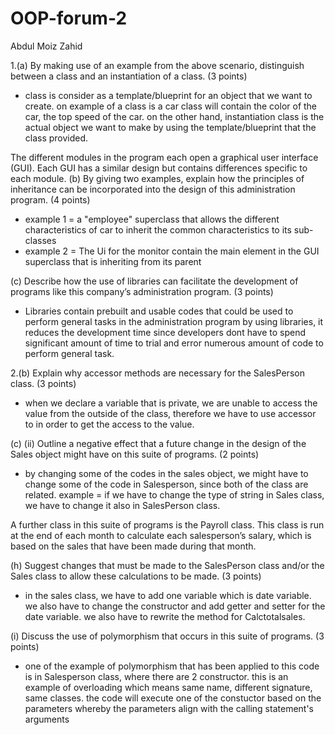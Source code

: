 # OOP-forum-2
Abdul Moiz Zahid

1.(a) By making use of an example from the above scenario, distinguish between a class and an instantiation of a class. (3 points)

- class is consider as a template/blueprint for an object that we want to create. on example of a class is
    a car class will contain the color of the car, the top speed of the car. on the other hand, instantiation class is
    the actual object we want to make by using the template/blueprint that the class provided.

The different modules in the program each open a graphical user interface (GUI). Each GUI has a similar design but contains differences specific to each module.
(b) By giving two examples, explain how the principles of inheritance can be incorporated into the design of this administration program. (4 points)

- example 1 = a "employee" superclass that allows the different characteristics of car to inherit the common characteristics
    to its sub-classes
- example 2 = The Ui for the monitor contain the main element in the GUI superclass that is inheriting from its parent

(c) Describe how the use of libraries can facilitate the development of programs like this company’s administration program. (3 points)

- Libraries contain prebuilt and usable codes that could be used to perform general tasks in the administration program
     by using libraries, it reduces the development time since developers dont have to spend significant amount of time to trial
     and error numerous amount of code to perform general task.
     
2.(b) Explain why accessor methods are necessary for the SalesPerson class. (3 points)

- when we declare a variable that is private, we are unable to access the value from the outside of the class, therefore we have to use accessor to 
  in order to get the access to the value.
  
(c) (ii) Outline a negative effect that a future change in the design of the Sales object might have on this suite of programs. (2 points)

- by changing some of the codes in the sales object, we might have to change some of the code in Salesperson, since both of the class are related.
  example = if we have to change the type of string in Sales class, we have to change it also in SalesPerson class.

A further class in this suite of programs is the Payroll class. This class is run at the end of each month to calculate each salesperson’s salary, which is based on the sales that have been made during that month.

(h) Suggest changes that must be made to the SalesPerson class and/or the Sales class to allow these calculations to be made. (3 points)

- in the sales class, we have to add one variable which is date variable. we also have to change the constructor and add getter and setter for the date variable. we also have to rewrite the method for Calctotalsales.

(i) Discuss the use of polymorphism that occurs in this suite of programs. (3 points)

- one of the example of polymorphism that has been applied to this code is in Salesperson class, where there are 2 constructor. this is an example of overloading which means same name, different signature, same classes. the code will execute one of the constuctor based on the parameters whereby the parameters align with the calling statement's arguments
